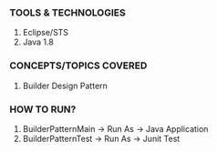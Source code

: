 ### TOOLS & TECHNOLOGIES
  1. Eclipse/STS
  2. Java 1.8

### CONCEPTS/TOPICS COVERED
  1. Builder Design Pattern

### HOW TO RUN?
  1. BuilderPatternMain -> Run As -> Java Application
  2. BuilderPatternTest -> Run As -> Junit Test
